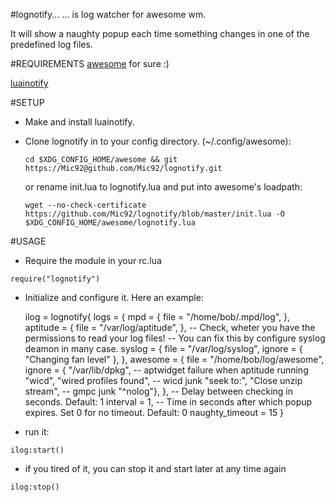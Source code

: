 #lognotify...
... is log watcher for awesome wm.

It will show a naughty popup each time something 
changes in one of the predefined log files.

#REQUIREMENTS
 [awesome](http://awesome.naquadah.org/) for sure :)  

 [luainotify](http://www3.telus.net/taj_khattra/luainotify.html)

#SETUP
* Make and install luainotify.
* Clone lognotify in to your config directory. (~/.config/awesome):

  `cd $XDG_CONFIG_HOME/awesome && git https://Mic92@github.com/Mic92/lognotify.git`

  or rename init.lua to lognotify.lua and put into awesome's loadpath:

  `wget --no-check-certificate https://github.com/Mic92/lognotify/blob/master/init.lua -O $XDG_CONFIG_HOME/awesome/lognotify.lua`

#USAGE
* Require the module in your rc.lua

`require("lognotify")`

* Initialize and configure it. Here an example:

    ilog = lognotify{
       logs = { mpd = { file = "/home/bob/.mpd/log", },
       	aptitude = { file = "/var/log/aptitude", },
       	-- Check, wheter you have the permissions to read your log files!
       	-- You can fix this by configure syslog deamon in many case.
       	syslog    = { file = "/var/log/syslog", ignore = { "Changing fan level" },
       	},
       	awesome  = { file = "/home/bob/log/awesome",
       		ignore = {
       			"/var/lib/dpkg", -- aptwidget failure when aptitude running
       			"wicd", "wired profiles found", -- wicd junk
       			"seek to:", "Close unzip stream", -- gmpc junk
       			"^nolog"},
       		},
       -- Delay between checking in seconds. Default: 1
       interval = 1,
       -- Time in seconds after which popup expires. Set 0 for no timeout. Default: 0
       naughty_timeout = 15
    }

* run it:

`
ilog:start()
`

* if you tired of it, you can stop it and start later at any time again

`
ilog:stop()
`

